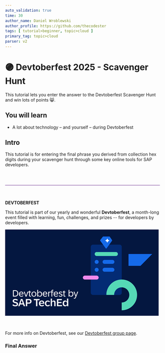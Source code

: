```yaml
---
auto_validation: true
time: 30
author_name: Daniel Wroblewski
author_profile: https://github.com/thecodester
tags: [ tutorial>beginner, topic>cloud ]
primary_tag: topic>cloud
parser: v2
---
```

  
# 🟣 Devtoberfest 2025 - Scavenger Hunt
<!-- description --> This tutorial lets you enter the answer to the Devtoberfest Scavenger Hunt and win lots of points 😸.  
 
## You will learn
- A lot about technology – and yourself – during Devtoberfest

## Intro
This tutorial is for entering the final phrase you derived from collection hex digits during your scavenger hunt through some key online tools for SAP developers. 

&nbsp;

![Rule](rule.png) 

&nbsp;

**DEVTOBERFEST**

This tutorial is part of our yearly and wonderful **Devtoberfest**, a month-long event filled with learning, fun, challenges, and prizes -- for developers by developers. 

![Devtoberfest](devtoberfestBanner2.png) 

&nbsp;

For more info on Devtoberfest, see our [Devtoberfest group page](https://community.sap.com/t5/devtoberfest/gh-p/Devtoberfest).
  
 


### Final Answer

   